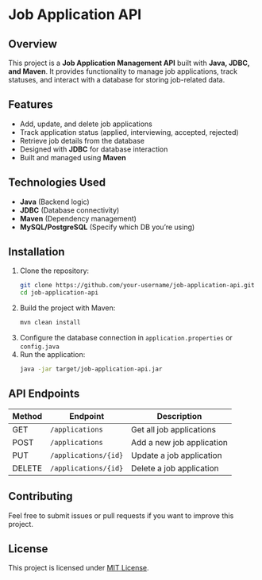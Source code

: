 # Job Application API

## Overview  
This project is a **Job Application Management API** built with **Java, JDBC, and Maven**. It provides functionality to manage job applications, track statuses, and interact with a database for storing job-related data.  

## Features  
- Add, update, and delete job applications  
- Track application status (applied, interviewing, accepted, rejected)  
- Retrieve job details from the database  
- Designed with **JDBC** for database interaction  
- Built and managed using **Maven**  

## Technologies Used  
- **Java** (Backend logic)  
- **JDBC** (Database connectivity)  
- **Maven** (Dependency management)  
- **MySQL/PostgreSQL** (Specify which DB you’re using)  

## Installation  

1. Clone the repository:  
   ```bash
   git clone https://github.com/your-username/job-application-api.git
   cd job-application-api
   ```  
2. Build the project with Maven:  
   ```bash
   mvn clean install
   ```  
3. Configure the database connection in `application.properties` or `config.java`  
4. Run the application:  
   ```bash
   java -jar target/job-application-api.jar
   ```  

## API Endpoints  
| Method | Endpoint | Description |  
|--------|----------|-------------|  
| GET | `/applications` | Get all job applications |  
| POST | `/applications` | Add a new job application |  
| PUT | `/applications/{id}` | Update a job application |  
| DELETE | `/applications/{id}` | Delete a job application |  

## Contributing  
Feel free to submit issues or pull requests if you want to improve this project.  

## License  
This project is licensed under [MIT License](LICENSE).
